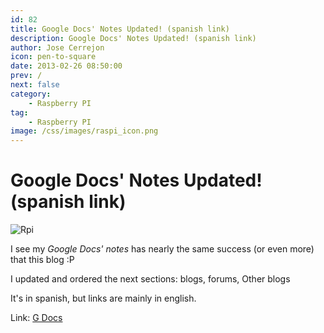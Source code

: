 ```yaml
---
id: 82
title: Google Docs' Notes Updated! (spanish link)
description: Google Docs' Notes Updated! (spanish link)
author: Jose Cerrejon
icon: pen-to-square
date: 2013-02-26 08:50:00
prev: /
next: false
category:
    - Raspberry PI
tag:
    - Raspberry PI
image: /css/images/raspi_icon.png
---
```


# Google Docs' Notes Updated! (spanish link)

![Rpi](/css/images/raspi_icon.png)

I see my _Google Docs' notes_ has nearly the same success (or even more) that this blog :P

I updated and ordered the next sections: blogs, forums, Other blogs

It's in spanish, but links are mainly in english.

Link: [G Docs](https://goo.gl/Iwhbq)
